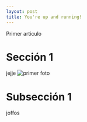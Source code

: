 ```yaml
---
layout: post
title: You're up and running!
---
```


Primer articulo
# Sección 1
jejje
 ![primer foto]({{site.baseurl}}/images/DSC_0564.png)
# Subsección 1
 joffos
